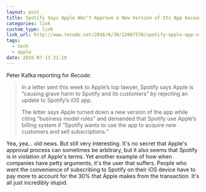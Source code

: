 ```yaml
---
layout: post
title: Spotify Says Apple Won’t Approve a New Version of Its App because It Doesn’t Want Competition for Apple Music | Recode
categories: link
custom_type: link
link_url: http://www.recode.net/2016/6/30/12067578/spotify-apple-app-store-rejection
tags:
  - tech
  - apple
date: 2016-07-13 21:19
---
```

Peter Kafka reporting for *Recode*:

> In a letter sent this week to Apple’s top lawyer, Spotify says Apple is “causing grave harm to Spotify and its customers” by rejecting an update to Spotify’s iOS app.
>
> The letter says Apple turned down a new version of the app while citing “business model rules” and demanded that Spotify use Apple’s billing system if “Spotify wants to use the app to acquire new customers and sell subscriptions.”

Yea, yea… old news. But still very interesting. It's no secret that Apple's approval process can sometimes be arbitrary, but it also seems that Spotify is in violation of Apple's terms. Yet another example of how when companies have petty arguments, it's the user that suffers. People who want the convenience of subscribing to Spotify on their iOS device have to pay more to account for the 30% that Apple makes from the transaction. It's all just incredibly stupid.
